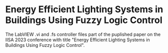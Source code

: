 # Energy Efficient Lighting Systems in Buildings Using Fuzzy Logic Control
The LabVIEW .vi and .fs controller files part of the puplished paper on the IISA 2023 conference with title "Energy Efficient Lighting Systems in Buildings Using Fuzzy Logic Control".
